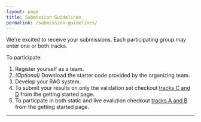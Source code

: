 ```yaml
---
layout: page
title: Submission Guidelines
permalink: /submission-guidelines/
---
```



We're excited to receive your submissions. Each participating group may enter one or both tracks.

To participate:

1. Register yourself as a team.
2. *(Optional)* Download the starter code provided by the organizing team.
3. Develop your RAG system.
4. To submit your results on only the validation set checkout [tracks C and D](/getting-started/) from the getting started page.
5. To particpate in both static and  live evalution checkout [tracks A and B](/getting-started/) from the getting started page.

---

